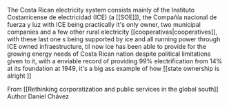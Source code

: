 



The Costa Rican electricity system consists mainly of the Instituto Costarricense de electricidad (ICE) (a [[SOE]]), the Compañía nacional de fuerza y luz with ICE being practically it's only owner, two municipal companies and a few other rural electricity [[cooperativas|cooperatives]], with these last one s being supported by ice and all running power through ICE owned infraestructure, til now ice has been able to provide for the growing energy needs of Costa Rican nation despite political limitations given to it, with a enviable record of providing 99% electrification from 14% at its foundation at 1949, it's a big ass example of how [[state ownership is alright ]]

From [[Rethinking corporatization and public services in the global south]]
Author Daniel Chávez 

